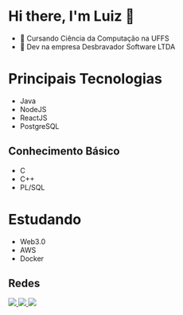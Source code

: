 # Hi there, I'm Luiz 👋

- 🔭 Cursando Ciência da Computação na UFFS
- 🌱 Dev na empresa Desbravador Software LTDA
  
# Principais Tecnologias

- Java
- NodeJS
- ReactJS
- PostgreSQL

## Conhecimento Básico

- C
- C++
- PL/SQL

# Estudando

- Web3.0
- AWS
- Docker
  
## Redes
  
<div style="display: inline_block"> 
  <a href="https://www.instagram.com/luizguizl" target="_blank">
    <img src="https://img.shields.io/badge/-Instagram-%23E4405F?style=for-the-badge&logo=instagram&logoColor=white" target="_blank">
  </a>
  <a href="mailto:zanelallopes9977@gmail.com" target="_blank">
    <img src="https://img.shields.io/badge/-Gmail-%23333?style=for-the-badge&logo=gmail&logoColor=white" target="_blank">
  </a>  
  <a href="https://www.linkedin.com/in/luiz-guilherme-zanella-lopes-b929791b0/" target="_blank">
    <img src="https://img.shields.io/badge/-LinkedIn-%230077B5?style=for-the-badge&logo=linkedin&logoColor=white" target="_blank">
  </a> 
</div>
